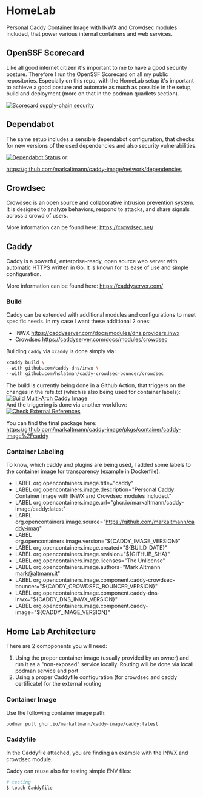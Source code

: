 # HomeLab
Personal Caddy Container Image with INWX and Crowdsec modules included, that power various internal containers and web services.

## OpenSSF Scorecard

Like all good internet citizen it's important to me to have a good security posture. Therefore I run the OpenSSF Scorecard on all my public repositories. Especially on this repo, with the HomeLab setup it's important to achieve a good posture and automate as much as possible in the setup, build and deployment (more on that in the podman quadlets section).

[![Scorecard supply-chain security](https://github.com/markaltmann/caddy-image/actions/workflows/scorecard.yml/badge.svg)](https://github.com/markaltmann/caddy-image/actions/workflows/scorecard.yml)

## Dependabot

The same setup includes a sensible dependabot configuration, that checks for new versions of the used dependencies and also security vulnerabilities.

[![Dependabot Status](https://api.dependabot.com/badges/status?host=github&repo=markaltmann/caddy-image)](https://dependabot.com) or:

https://github.com/markaltmann/caddy-image/network/dependencies

## Crowdsec

Crowdsec is an open source and collaborative intrusion prevention system. It is designed to analyze behaviors, respond to attacks, and share signals across a crowd of users.

More information can be found here: <https://crowdsec.net/>

## Caddy

Caddy is a powerful, enterprise-ready, open source web server with automatic HTTPS written in Go. It is known for its ease of use and simple configuration.

More information can be found here: <https://caddyserver.com/>

### Build

Caddy can be extended with additional modules and configurations to meet specific needs.
In my case I want these additional 2 ones:

- INWX <https://caddyserver.com/docs/modules/dns.providers.inwx>
- Crowdsec <https://caddyserver.com/docs/modules/crowdsec>

Building `caddy` via `xcaddy` is done simply via:
```sh
xcaddy build \ 
--with github.com/caddy-dns/inwx \ 
--with github.com/hslatman/caddy-crowdsec-bouncer/crowdsec
```

The build is currently being done in a Github Action, that triggers on the changes in the refs.txt (which is also being used for container labels): [![Build Multi-Arch Caddy Image](https://github.com/markaltmann/caddy-image/actions/workflows/docker-image.yml/badge.svg)](https://github.com/markaltmann/caddy-image/actions/workflows/docker-image.yml)  
And the triggering is done via another workflow: [![Check External References](https://github.com/markaltmann/caddy-image/actions/workflows/trigger-image-build.yml/badge.svg)](https://github.com/markaltmann/caddy-image/actions/workflows/trigger-image-build.yml)

You can find the final package here: <https://github.com/markaltmann/caddy-image/pkgs/container/caddy-image%2Fcaddy>

### Container Labeling

To know, which caddy and plugins are being used, I added some labels to the container image for transparency (example in Dockerfile):

- LABEL org.opencontainers.image.title="caddy"
- LABEL org.opencontainers.image.description="Personal Caddy Container Image with INWX and Crowdsec modules included."
- LABEL org.opencontainers.image.url="ghcr.io/markaltmann/caddy-image/caddy:latest"
- LABEL org.opencontainers.image.source="https://github.com/markaltmann/caddy-imag"
- LABEL org.opencontainers.image.version="${CADDY_IMAGE_VERSION}"
- LABEL org.opencontainers.image.created="${BUILD_DATE}"
- LABEL org.opencontainers.image.revision="${GITHUB_SHA}"
- LABEL org.opencontainers.image.licenses="The Unlicense"
- LABEL org.opencontainers.image.authors="Mark Altmann <mark@altmann.it>"
- LABEL org.opencontainers.image.component.caddy-crowdsec-bouncer="${CADDY_CROWDSEC_BOUNCER_VERSION}"
- LABEL org.opencontainers.image.component.caddy-dns-inwx="${CADDY_DNS_INWX_VERSION}"
- LABEL org.opencontainers.image.component.caddy-image="${CADDY_IMAGE_VERSION}"

## Home Lab Architecture

There are 2 compponents you will need:
1. Using the proper container image (usually provided by an owner) and run it as a "non-exposed" service locally. Routing will be done via local podman service and port
2. Using a proper Caddyfile configuration (for crowdsec and caddy certificate) for the external routing

### Container Image

Use the following container image path:

```sh
podman pull ghcr.io/markaltmann/caddy-image/caddy:latest
```

### Caddyfile
In the Caddyfile attached, you are finding an example with the INWX and crowdsec module.

Caddy can reuse also for testing simple ENV files:

```sh
# testing
$ touch Caddyfile
```
